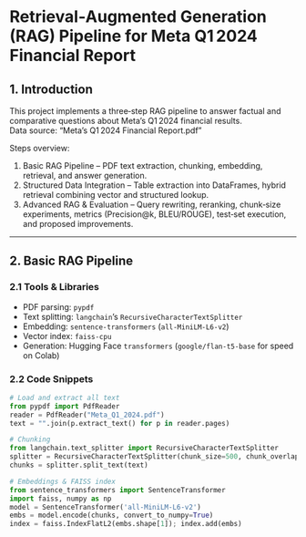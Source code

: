 # Retrieval‑Augmented Generation (RAG) Pipeline for Meta Q1 2024 Financial Report


## 1. Introduction

This project implements a three‑step RAG pipeline to answer factual and comparative questions about Meta’s Q1 2024 financial results.  
Data source: “Meta’s Q1 2024 Financial Report.pdf”  

Steps overview:
1. Basic RAG Pipeline – PDF text extraction, chunking, embedding, retrieval, and answer generation.  
2. Structured Data Integration – Table extraction into DataFrames, hybrid retrieval combining vector and structured lookup.  
3. Advanced RAG & Evaluation – Query rewriting, reranking, chunk‑size experiments, metrics (Precision@k, BLEU/ROUGE), test‑set execution, and proposed improvements.

---

## 2. Basic RAG Pipeline

### 2.1 Tools & Libraries
- PDF parsing: `pypdf`  
- Text splitting: `langchain`’s `RecursiveCharacterTextSplitter`  
- Embedding: `sentence-transformers` (`all-MiniLM-L6-v2`)  
- Vector index: `faiss-cpu`  
- Generation: Hugging Face `transformers` (`google/flan-t5-base` for speed on Colab)

### 2.2 Code Snippets

```python
# Load and extract all text
from pypdf import PdfReader
reader = PdfReader("Meta_Q1_2024.pdf")
text = "".join(p.extract_text() for p in reader.pages)

# Chunking
from langchain.text_splitter import RecursiveCharacterTextSplitter
splitter = RecursiveCharacterTextSplitter(chunk_size=500, chunk_overlap=50)
chunks = splitter.split_text(text)

# Embeddings & FAISS index
from sentence_transformers import SentenceTransformer
import faiss, numpy as np
model = SentenceTransformer('all-MiniLM-L6-v2')
embs = model.encode(chunks, convert_to_numpy=True)
index = faiss.IndexFlatL2(embs.shape[1]); index.add(embs)
